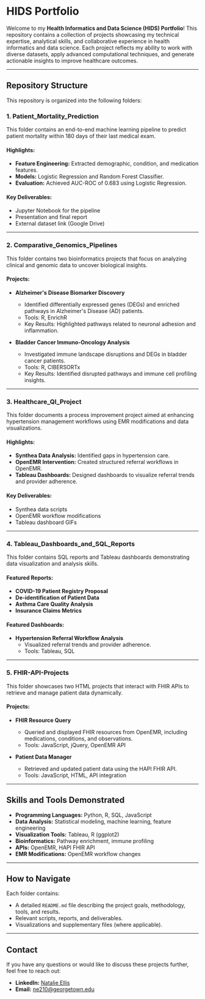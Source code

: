 # HIDS Portfolio

Welcome to my **Health Informatics and Data Science (HIDS) Portfolio**! This repository contains a collection of projects showcasing my technical expertise, analytical skills, and collaborative experience in health informatics and data science. Each project reflects my ability to work with diverse datasets, apply advanced computational techniques, and generate actionable insights to improve healthcare outcomes.

---

## Repository Structure

This repository is organized into the following folders:

### 1. **Patient_Mortality_Prediction**
This folder contains an end-to-end machine learning pipeline to predict patient mortality within 180 days of their last medical exam.

#### Highlights:
- **Feature Engineering:** Extracted demographic, condition, and medication features.
- **Models:** Logistic Regression and Random Forest Classifier.
- **Evaluation:** Achieved AUC-ROC of 0.683 using Logistic Regression.

#### Key Deliverables:
- Jupyter Notebook for the pipeline
- Presentation and final report
- External dataset link (Google Drive)

---

### 2. **Comparative_Genomics_Pipelines**
This folder contains two bioinformatics projects that focus on analyzing clinical and genomic data to uncover biological insights.

#### Projects:
- **Alzheimer's Disease Biomarker Discovery**
  - Identified differentially expressed genes (DEGs) and enriched pathways in Alzheimer's Disease (AD) patients.
  - Tools: R, EnrichR
  - Key Results: Highlighted pathways related to neuronal adhesion and inflammation.

- **Bladder Cancer Immuno-Oncology Analysis**
  - Investigated immune landscape disruptions and DEGs in bladder cancer patients.
  - Tools: R, CIBERSORTx
  - Key Results: Identified disrupted pathways and immune cell profiling insights.

---

### 3. **Healthcare_QI_Project**
This folder documents a process improvement project aimed at enhancing hypertension management workflows using EMR modifications and data visualizations.

#### Highlights:
- **Synthea Data Analysis:** Identified gaps in hypertension care.
- **OpenEMR Intervention:** Created structured referral workflows in OpenEMR.
- **Tableau Dashboards:** Designed dashboards to visualize referral trends and provider adherence.

#### Key Deliverables:
- Synthea data scripts
- OpenEMR workflow modifications
- Tableau dashboard GIFs

---

### 4. **Tableau_Dashboards_and_SQL_Reports**
This folder contains SQL reports and Tableau dashboards demonstrating data visualization and analysis skills.

#### Featured Reports:
- **COVID-19 Patient Registry Proposal**
- **De-identification of Patient Data**
- **Asthma Care Quality Analysis**
- **Insurance Claims Metrics**

#### Featured Dashboards:
- **Hypertension Referral Workflow Analysis**
  - Visualized referral trends and provider adherence.
  - Tools: Tableau, SQL

---

### 5. **FHIR-API-Projects**
This folder showcases two HTML projects that interact with FHIR APIs to retrieve and manage patient data dynamically.

#### Projects:
- **FHIR Resource Query**
  - Queried and displayed FHIR resources from OpenEMR, including medications, conditions, and observations.
  - Tools: JavaScript, jQuery, OpenEMR API

- **Patient Data Manager**
  - Retrieved and updated patient data using the HAPI FHIR API.
  - Tools: JavaScript, HTML, API integration

---

## Skills and Tools Demonstrated
- **Programming Languages:** Python, R, SQL, JavaScript
- **Data Analysis:** Statistical modeling, machine learning, feature engineering
- **Visualization Tools:** Tableau, R (ggplot2)
- **Bioinformatics:** Pathway enrichment, immune profiling
- **APIs:** OpenEMR, HAPI FHIR API
- **EMR Modifications:** OpenEMR workflow changes

---

## How to Navigate
Each folder contains:
- A detailed `README.md` file describing the project goals, methodology, tools, and results.
- Relevant scripts, reports, and deliverables.
- Visualizations and supplementary files (where applicable).

---

## Contact
If you have any questions or would like to discuss these projects further, feel free to reach out:
- **LinkedIn:** [Natalie Ellis](https://www.linkedin.com/in/natalie-ellis2023)
- **Email:** ne210@georgetown.edu

